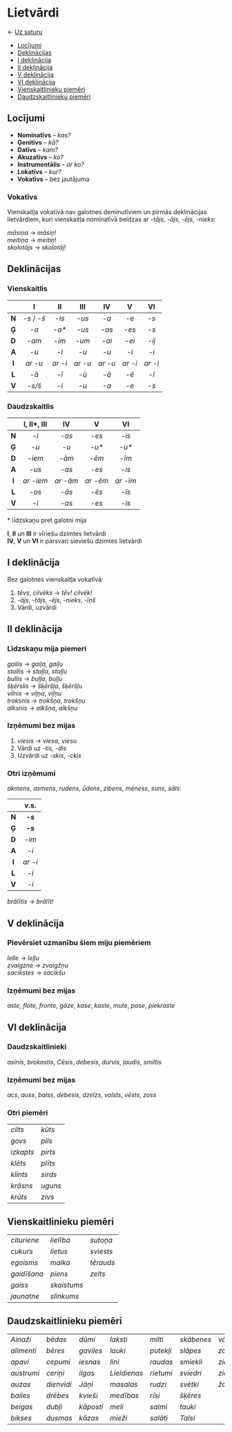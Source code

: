 Lietvārdi
=========

← [Uz saturu](../README.md#saturs)

- [Locījumi](#locījumi)
- [Deklinācijas](#deklinācijas)
- [I deklinācija](#i-deklinācija)
- [II deklinācija](#ii-deklinācija)
- [V deklinācija](#v-deklinācija)
- [VI deklinācija](#vi-deklinācija)
- [Vienskaitlinieku piemēri](#vienskaitlinieku-piemēri)
- [Daudzskaitlinieku piemēri](#daudzskaitlinieku-piemēri)

## Locījumi

- **Nominatīvs** – *kas?*
- **Ģenitīvs** – *kā?*
- **Datīvs** – *kam?*
- **Akuzatīvs** – *ko?*
- **Instrumentālis** – *ar ko?*
- **Lokatīvs** – *kur?*
- **Vokatīvs** – bez jautājuma

### Vokatīvs

Vienskaitļa vokatīvā nav galotnes deminutīviem un pirmās deklinācijas
lietvārdiem, kuri vienskaitļa nominatīvā beidzas ar *-tājs*, *-ājs*, *-ējs*,
*-nieks*:

*māsiņa* → *māsiņ*!  
*meitiņa* → *meitiņ*!  
*skolotājs* → *skolotāj*!

## Deklinācijas

### Vienskaitlis

|       | I           | II      | III     | IV      | V       | VI      |
| :-:   | :-:         | :-:     | :-:     | :-:     | :-:     | :-:     |
| **N** | *-s* / *-š* | *-is*   | *-us*   | *-a*    | *-e*    | *-s*    |
| **Ģ** | *-a*        | *-a\**  | *-us*   | *-as*   | *-es*   | *-s*    |
| **D** | *-am*       | *-im*   | *-um*   | *-ai*   | *-ei*   | *-ij*   |
| **A** | *-u*        | *-i*    | *-u*    | *-u*    | *-i*    | *-i*    |
| **I** | *ar -u*     | *ar -i* | *ar -u* | *ar -u* | *ar -i* | *ar -i* |
| **L** | *-ā*        | *-ī*    | *-ū*    | *-ā*    | *-ē*    | *-ī*    |
| **V** | *-s/š*      | *-i*    | *-u*    | *-a*    | *-e*    | *-s*    |

### Daudzskaitlis

|       | I, II\*, III | IV       | V        | VI       |
| :-:   | :-:          | :-:      | :-:      | :-:      |
| **N** | *-i*         | *-as*    | *-es*    | *-is*    |
| **Ģ** | *-u*         | *-u*     | *-u\**   | *-u\**   |
| **D** | *-iem*       | *-ām*    | *-ēm*    | *-īm*    |
| **A** | *-us*        | *-as*    | *-es*    | *-is*    |
| **I** | *ar -iem*    | *ar -ām* | *ar -ēm* | *ar -īm* |
| **L** | *-os*        | *-ās*    | *-ēs*    | *-īs*    |
| **V** | *-i*         | *-as*    | *-es*    | *-is*    |

\* līdzskaņu pret galotni mija

**I**, **II** un **III** ir vīriešu dzimtes lietvārdi  
**IV**, **V** un **VI** ir pārsvari sieviešu dzimtes lietvārdi

## I deklinācija

Bez galotnes vienskaitļa vokatīvā:
1. *tēvs*, *cilvēks* → *tēv! cilvēk!*
2. *-ājs*, *-tājs*, *-ējs*, *-nieks*, *-īņš*
3. Vārdi, uzvārdi

## II deklinācija

### Līdzskaņu mija piemeri

*gailis* → *gaiļa*, *gaiļu*  
*stallis* → *staļļa*, *staļļu*  
*bullis* → *buļļa*, *buļļu*  
*šķērslis* → *šķēršļa*, *šķēršļu*  
*vilnis* → *viļņa*, *viļņu*  
*troksnis* → *trokšņa*, *trokšņu*  
*alksnis* → *alkšņa*, *alkšņu*

### Izņēmumi bez mijas

1. *viesis* → *viesa*, *viesu*
2. Vārdi uz *-tis*, *-dis*
3. Uzvārdi uz *-skis*, *-ckis*

### Otri izņēmumi

*akmens*, *asmens*, *rudens*, *ūdens*, *zibens*, *mēness*, *suns*, *sāls*:

|       | v.s.     |
| :-:   | :-:      |
| **N** | ***-s*** |
| **Ģ** | ***-s*** |
| **D** | *-im*    |
| **A** | *-i*     |
| **I** | *ar -i*  |
| **L** | *-ī*     |
| **V** | *-i*     |

*brālītis* → *brālīt!*

## V deklinācija

### Pievērsiet uzmanību šiem miju piemēriem

*lelle* → *leļļu*  
*zvaigzne* → *zvaigžņu*  
*sacikstes* →	*sacikšu*

### Izņēmumi bez mijas

*aste*, *flote*, *fronte*, *gāze*, *kase*, *kaste*, *mute*, *pase*, *piekraste*

## VI deklinācija

### Daudzskaitlinieki

*asinis*, *brokastis*, *Cēsis*, *debesis*, *durvis*, *ļaudis*, *smiltis*

### Izņēmumi bez mijas

*acs*, *auss*, *balss*, *debesis*, *dzelzs*, *valsts*, *vēsts*, *zoss*

### Otri piemēri

|           |         |
| ---       | ---     |
| *cilts*   | *kūts*  |
| *govs*    | *pils*  |
| *izkapts* | *pirts* |
| *klēts*   | *plīts* |
| *klints*  | *sirds* |
| *krāsns*  | *uguns* |
| *krūts*   | *zivs*  |

## Vienskaitlinieku piemēri

|             |             |           |
| ---         | ---         | ---       |
| *cituriene* | *lielība*   | *sutoņa*  |
| *cukurs*    | *lietus*    | *sviests* |
| *egoisms*   | *malka*     | *tērauds* |
| *gaidīšana* | *piens*     | *zelts*   |
| *gaiss*     | *skaistums* |           |
| *jaunatne*  | *slinkums*  |           |

## Daudzskaitlinieku piemēri

|            |            |           |              |           |            |           |
| ---        | ---        | ---       | ---          | ---       | ---        | ---       |
| *Ainaži*   | *bēdas*    | *dūmi*    | *laksti*     | *milti*   | *skābenes* | *vārtiņi* |
| *alimenti* | *bēres*    | *gaviles* | *lauki*      | *putekļi* | *slāpes*   | *zaļumi*  |
| *apavi*    | *cepumi*   | *iesnas*  | *lini*       | *raudas*  | *smiekli*  | *ziemeļi* |
| *austrumi* | *ceriņi*   | *ilgas*   | *Lieldienas* | *rietumi* | *sviedri*  | *ziepes*  |
| *auzas*    | *dienvidi* | *Jāņi*    | *masalas*    | *rudzi*   | *svētki*   | *žagari*  |
| *bailes*   | *drēbes*   | *kvieši*  | *medības*    | *rīsi*    | *šķēres*   |           |
| *beigas*   | *dubļi*    | *kāposti* | *meli*       | *salmi*   | *tauki*    |           |
| *bikses*   | *dusmas*   | *kāzas*   | *mieži*      | *salāti*  | *Talsi*    |           |
